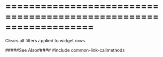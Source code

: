 ===================================================================
===================================================================

<!--shortDescription-->
Clears all filters applied to widget rows.
<!--/shortDescription-->

<!--fullDescription-->
#####See Also#####
#include common-link-callmethods
<!--/fullDescription-->